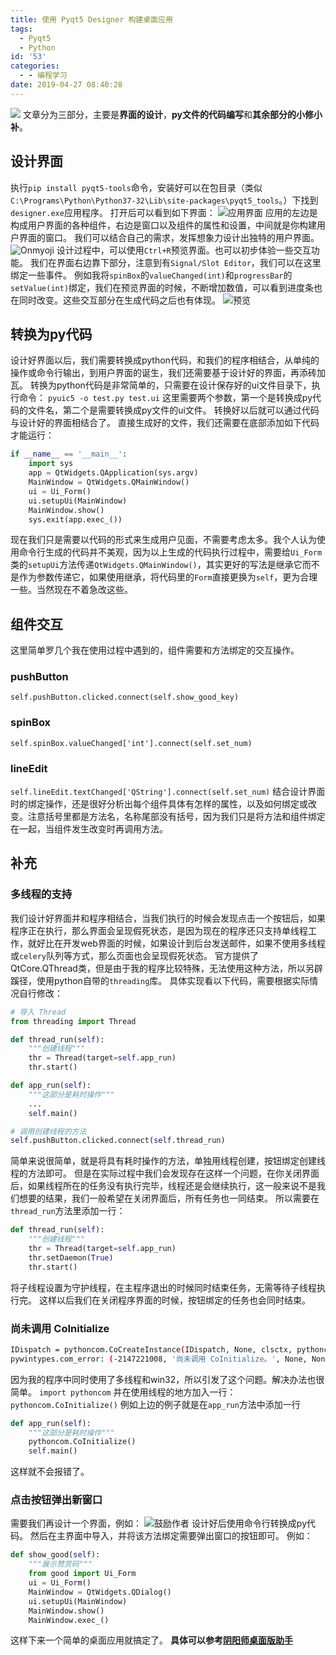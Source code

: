```yaml
---
title: 使用 Pyqt5 Designer 构建桌面应用
tags:
  - Pyqt5
  - Python
id: '53'
categories:
  - - 编程学习
date: 2019-04-27 08:40:28
---
```


![](https://cdn.pixabay.com/photo/2014/05/10/19/23/presentation-341444__480.png) 文章分为三部分，主要是**界面的设计**，**py文件的代码编写**和**其余部分的小修小补**。
<!-- more -->
## 设计界面

执行`pip install pyqt5-tools`命令，安装好可以在包目录（类似`C:\Programs\Python\Python37-32\Lib\site-packages\pyqt5_tools`。）下找到`designer.exe`应用程序。 打开后可以看到如下界面： ![应用界面](https://i.loli.net/2019/04/27/5cc40db074a15.png) 应用的左边是构成用户界面的各种组件，右边是窗口以及组件的属性和设置，中间就是你构建用户界面的窗口。 我们可以结合自己的需求，发挥想象力设计出独特的用户界面。 ![Onmyoji](https://i.loli.net/2019/04/27/5cc40f32ba7fc.png) 设计过程中，可以使用`Ctrl+R`预览界面。也可以初步体验一些交互功能。 我们在界面右边靠下部分，注意到有`Signal/Slot Editor`，我们可以在这里绑定一些事件。 例如我将`spinBox`的`valueChanged(int)`和`progressBar`的`setValue(int)`绑定，我们在预览界面的时候，不断增加数值，可以看到进度条也在同时改变。这些交互部分在生成代码之后也有体现。 ![预览](https://i.loli.net/2019/04/27/5cc4147f12122.png)

## 转换为py代码

设计好界面以后，我们需要转换成python代码，和我们的程序相结合，从单纯的操作或命令行输出，到用户界面的诞生，我们还需要基于设计好的界面，再添砖加瓦。 转换为python代码是非常简单的，只需要在设计保存好的ui文件目录下，执行命令： `pyuic5 -o test.py test.ui` 这里需要两个参数，第一个是转换成py代码的文件名，第二个是需要转换成py文件的ui文件。 转换好以后就可以通过代码与设计好的界面相结合了。 直接生成好的文件，我们还需要在底部添加如下代码才能运行：

```python
if __name__ == '__main__':
    import sys
    app = QtWidgets.QApplication(sys.argv)
    MainWindow = QtWidgets.QMainWindow()
    ui = Ui_Form()
    ui.setupUi(MainWindow)
    MainWindow.show()
    sys.exit(app.exec_())
```

现在我们只是需要以代码的形式来生成用户见面，不需要考虑太多。我个人认为使用命令行生成的代码并不美观，因为以上生成的代码执行过程中，需要给`Ui_Form`类的`setupUi`方法传递`QtWidgets.QMainWindow()`，其实更好的写法是继承它而不是作为参数传递它，如果使用继承，将代码里的`Form`直接更换为`self`，更为合理一些。当然现在不着急改这些。

## 组件交互

这里简单罗几个我在使用过程中遇到的，组件需要和方法绑定的交互操作。

### pushButton

`self.pushButton.clicked.connect(self.show_good_key)`

### spinBox

`self.spinBox.valueChanged['int'].connect(self.set_num)`

### lineEdit

`self.lineEdit.textChanged['QString'].connect(self.set_num)` 结合设计界面时的绑定操作，还是很好分析出每个组件具体有怎样的属性，以及如何绑定或改变。注意括号里都是方法名，名称尾部没有括号，因为我们只是将方法和组件绑定在一起，当组件发生改变时再调用方法。

## 补充

### 多线程的支持

我们设计好界面并和程序相结合，当我们执行的时候会发现点击一个按钮后，如果程序正在执行，那么界面会呈现假死状态，是因为现在的程序还只支持单线程工作，就好比在开发web界面的时候，如果设计到后台发送邮件，如果不使用多线程或`celery`队列等方式，那么页面也会呈现假死状态。 官方提供了QtCore.QThread类，但是由于我的程序比较特殊，无法使用这种方法，所以另辟蹊径，使用python自带的`threading`库。 具体实现看以下代码，需要根据实际情况自行修改：

```python
# 导入 Thread
from threading import Thread

def thread_run(self):
    """创建线程"""
    thr = Thread(target=self.app_run)
    thr.start()

def app_run(self):
    """这部分是耗时操作"""
    ...
    self.main()

# 调用创建线程的方法
self.pushButton.clicked.connect(self.thread_run)
```

简单来说很简单，就是将具有耗时操作的方法，单独用线程创建，按钮绑定创建线程的方法即可。 但是在实际过程中我们会发现存在这样一个问题，在你关闭界面后，如果线程所在的任务没有执行完毕，线程还是会继续执行，这一般来说不是我们想要的结果，我们一般希望在关闭界面后，所有任务也一同结束。 所以需要在`thread_run`方法里添加一行：

```python
def thread_run(self):
    """创建线程"""
    thr = Thread(target=self.app_run)
    thr.setDaemon(True)
    thr.start()
```

将子线程设置为守护线程，在主程序退出的时候同时结束任务，无需等待子线程执行完。 这样以后我们在关闭程序界面的时候，按钮绑定的任务也会同时结束。

### 尚未调用 CoInitialize

```bash
IDispatch = pythoncom.CoCreateInstance(IDispatch, None, clsctx, pythoncom.IID_IDispatch)
pywintypes.com_error: (-2147221008, '尚未调用 CoInitialize。', None, None)
```

因为我的程序中同时使用了多线程和win32，所以引发了这个问题。解决办法也很简单。 `import pythoncom` 并在使用线程的地方加入一行： `pythoncom.CoInitialize()` 例如上边的例子就是在`app_run`方法中添加一行

```python
def app_run(self):
    """这部分是耗时操作"""
    pythoncom.CoInitialize()
    self.main()
```

这样就不会报错了。

### 点击按钮弹出新窗口

需要我们再设计一个界面，例如： ![鼓励作者](https://i.loli.net/2019/04/27/5cc41da085b28.png) 设计好后使用命令行转换成py代码。 然后在主界面中导入，并将该方法绑定需要弹出窗口的按钮即可。 例如：

```python
def show_good(self):
    """展示赞赏码"""
    from good import Ui_Form
    ui = Ui_Form()
    MainWindow = QtWidgets.QDialog()
    ui.setupUi(MainWindow)
    MainWindow.show()
    MainWindow.exec_()
```

这样下来一个简单的桌面应用就搞定了。 **具体可以参考[阴阳师桌面版助手](https://github.com/alpha87/OnmyojiHelperGUI/releases)**